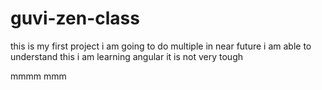 # guvi-zen-class
this is my first project
i am going to do multiple in near future
i am able to understand this
i am learning angular it is not very tough

mmmm
mmm
